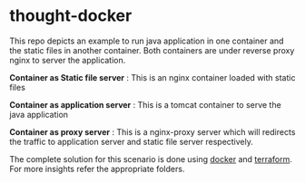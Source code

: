 # thought-docker

This repo depicts an example to run java application in one container and the static files in another container.
Both containers are under reverse proxy nginx to server the application.

**Container as Static file server** : This is an nginx container loaded with static files

**Container as application server** : This is a tomcat container to serve the java application

**Container as proxy server** : This is a nginx-proxy server which will redirects the traffic to application server and static file server respectively.

The complete solution for this scenario is done using [docker](https://github.com/Ranjith9/thought-docker/tree/master/docker) and [terraform](https://github.com/Ranjith9/thought-docker/tree/master/terraform). For more insights refer the appropriate folders.
